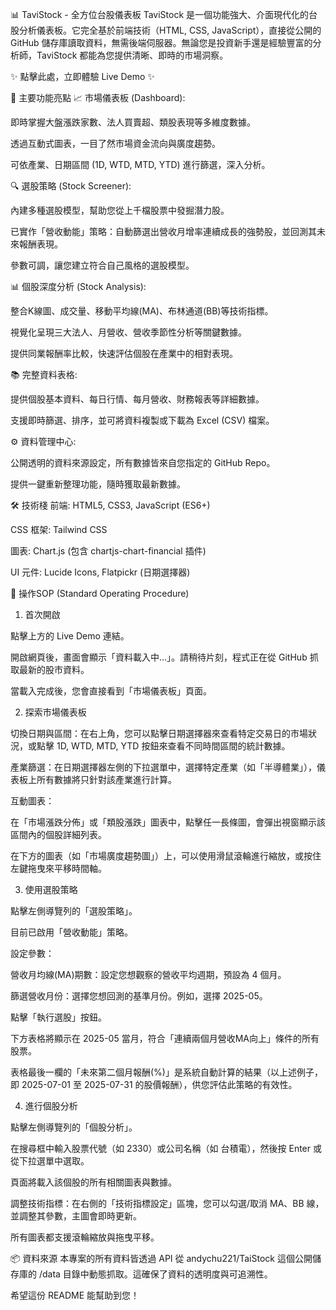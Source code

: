 📊 TaviStock - 全方位台股儀表板
TaviStock 是一個功能強大、介面現代化的台股分析儀表板。它完全基於前端技術（HTML, CSS, JavaScript），直接從公開的 GitHub 儲存庫讀取資料，無需後端伺服器。無論您是投資新手還是經驗豐富的分析師，TaviStock 都能為您提供清晰、即時的市場洞察。

✨ 點擊此處，立即體驗 Live Demo ✨

🚀 主要功能亮點
📈 市場儀表板 (Dashboard):

即時掌握大盤漲跌家數、法人買賣超、類股表現等多維度數據。

透過互動式圖表，一目了然市場資金流向與廣度趨勢。

可依產業、日期區間 (1D, WTD, MTD, YTD) 進行篩選，深入分析。

🔍 選股策略 (Stock Screener):

內建多種選股模型，幫助您從上千檔股票中發掘潛力股。

已實作「營收動能」策略：自動篩選出營收月增率連續成長的強勢股，並回測其未來報酬表現。

參數可調，讓您建立符合自己風格的選股模型。

📊 個股深度分析 (Stock Analysis):

整合K線圖、成交量、移動平均線(MA)、布林通道(BB)等技術指標。

視覺化呈現三大法人、月營收、營收季節性分析等關鍵數據。

提供同業報酬率比較，快速評估個股在產業中的相對表現。

📚 完整資料表格:

提供個股基本資料、每日行情、每月營收、財務報表等詳細數據。

支援即時篩選、排序，並可將資料複製或下載為 Excel (CSV) 檔案。

⚙️ 資料管理中心:

公開透明的資料來源設定，所有數據皆來自您指定的 GitHub Repo。

提供一鍵重新整理功能，隨時獲取最新數據。

🛠️ 技術棧
前端: HTML5, CSS3, JavaScript (ES6+)

CSS 框架: Tailwind CSS

圖表: Chart.js (包含 chartjs-chart-financial 插件)

UI 元件: Lucide Icons, Flatpickr (日期選擇器)

📖 操作SOP (Standard Operating Procedure)
1. 首次開啟

點擊上方的 Live Demo 連結。

開啟網頁後，畫面會顯示「資料載入中...」。請稍待片刻，程式正在從 GitHub 抓取最新的股市資料。

當載入完成後，您會直接看到「市場儀表板」頁面。

2. 探索市場儀表板

切換日期與區間：在右上角，您可以點擊日期選擇器來查看特定交易日的市場狀況，或點擊 1D, WTD, MTD, YTD 按鈕來查看不同時間區間的統計數據。

產業篩選：在日期選擇器左側的下拉選單中，選擇特定產業（如「半導體業」），儀表板上所有數據將只針對該產業進行計算。

互動圖表：

在「市場漲跌分佈」或「類股漲跌」圖表中，點擊任一長條圖，會彈出視窗顯示該區間內的個股詳細列表。

在下方的圖表（如「市場廣度趨勢圖」）上，可以使用滑鼠滾輪進行縮放，或按住左鍵拖曳來平移時間軸。

3. 使用選股策略

點擊左側導覽列的「選股策略」。

目前已啟用「營收動能」策略。

設定參數：

營收月均線(MA)期數：設定您想觀察的營收平均週期，預設為 4 個月。

篩選營收月份：選擇您想回測的基準月份。例如，選擇 2025-05。

點擊「執行選股」按鈕。

下方表格將顯示在 2025-05 當月，符合「連續兩個月營收MA向上」條件的所有股票。

表格最後一欄的「未來第二個月報酬(%)」是系統自動計算的結果（以上述例子，即 2025-07-01 至 2025-07-31 的股價報酬），供您評估此策略的有效性。

4. 進行個股分析

點擊左側導覽列的「個股分析」。

在搜尋框中輸入股票代號（如 2330）或公司名稱（如 台積電），然後按 Enter 或從下拉選單中選取。

頁面將載入該個股的所有相關圖表與數據。

調整技術指標：在右側的「技術指標設定」區塊，您可以勾選/取消 MA、BB 線，並調整其參數，主圖會即時更新。

所有圖表都支援滾輪縮放與拖曳平移。

📦 資料來源
本專案的所有資料皆透過 API 從 andychu221/TaiStock 這個公開儲存庫的 /data 目錄中動態抓取。這確保了資料的透明度與可追溯性。

希望這份 README 能幫助到您！
